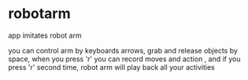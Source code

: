# robotarm
app imitates robot arm


you can control arm by keyboards arrows, grab and release objects by space, when you press 'r' you can record moves and action ,
and if you press 'r' second time, robot arm will play back all your activities
